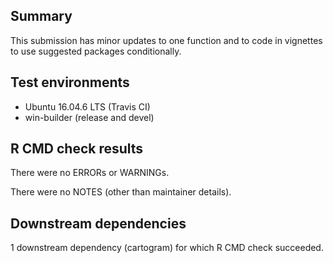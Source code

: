 ## Summary

This submission has minor updates to one function and to code in vignettes to
use suggested packages conditionally.

## Test environments

  * Ubuntu 16.04.6 LTS (Travis CI)
  * win-builder (release and devel)

## R CMD check results

There were no ERRORs or WARNINGs.

There were no NOTES (other than maintainer details).

## Downstream dependencies

1 downstream dependency (cartogram) for which R CMD check succeeded.

